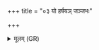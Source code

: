 +++
title = "०३ यो हर्षयञ् जञ्जभः"

+++
<details><summary>मूलम् (GR)</summary>

यो हर्षयञ् जञ्जभः स्वेदनो वशी  
वशः प्रारः शीतरूराशिषे मनून् ।  
सो अस्मभ्यं मृडयन् प्रेहि संशितो +++(Bhatt. saṃsito)+++  
यं वयं द्विष्मस् तम् अभि प्रजानन् ॥
</details>